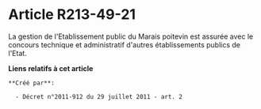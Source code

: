 # Article R213-49-21

La gestion de l'Etablissement public du Marais poitevin est assurée avec le concours technique et administratif d'autres
établissements publics de l'Etat.

**Liens relatifs à cet article**

	**Créé par**:

	  - Décret n°2011-912 du 29 juillet 2011 - art. 2
